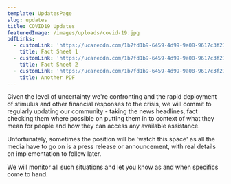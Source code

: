 ```yaml
---
template: UpdatesPage
slug: updates
title: COVID19 Updates
featuredImage: /images/uploads/covid-19.jpg
pdfLinks:
  - customLink: 'https://ucarecdn.com/1b7fd1b9-6459-4d99-9a08-9617c3f27cc0/'
    title: Fact Sheet 1
  - customLink: 'https://ucarecdn.com/1b7fd1b9-6459-4d99-9a08-9617c3f27cc0/'
    title: Fact Sheet 2
  - customLink: 'https://ucarecdn.com/1b7fd1b9-6459-4d99-9a08-9617c3f27cc0/'
    title: Another PDF
---
```

Given the level of uncertainty we're confronting and the rapid deployment of stimulus and other financial responses to the crisis, we will commit to regularly updating our community - taking the news headlines, fact checking them where possible on putting them in to context of what they mean for people and how they can access any available assistance.

Unfortunately, sometimes the position will be 'watch this space' as all the media have to go on is a press release or announcement, with real details on implementation to follow later.

We will monitor all such situations and let you know as and when specifics come to hand.
